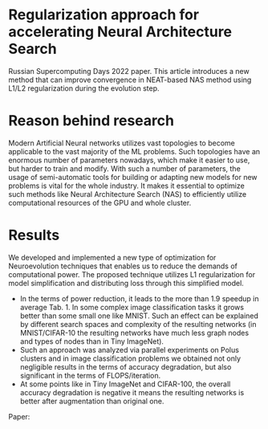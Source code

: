 # Regularization approach for accelerating Neural Architecture Search
Russian Supercomputing Days 2022 paper. This article introduces a new method that can improve convergence in NEAT-based NAS method using L1/L2 regularization during the evolution step.

# Reason behind research
Modern Artificial Neural networks utilizes vast topologies to become applicable to the vast majority of the ML problems. Such topologies have an enormous number of parameters nowadays, which make it easier to use, but harder to train and modify. With such a number of parameters, the usage of semi-automatic tools for building or adapting new models for new problems is vital for the whole industry. It makes it essential to optimize such methods like Neural Architecture Search (NAS) to efficiently utilize computational resources of the GPU and whole cluster. 

# Results
We developed and implemented a new type of optimization for Neuroevolution techniques that enables us to reduce the demands of computational power. The proposed technique utilizes L1 regularization for model simplification and distributing loss through this simplified model. 
- In the terms of power reduction, it leads to the more than 1.9 speedup in average Tab. 1. In some complex image classification tasks it grows better than some small one like MNIST. Such an effect can be explained by different search spaces and complexity of the resulting networks (in MNIST/CIFAR-10 the resulting networks have much less graph nodes and types of nodes than in Tiny ImageNet). 
- Such an approach was analyzed via parallel experiments on Polus clusters and in image classification problems we obtained not only negligible results in the terms of accuracy degradation, but also significant in the terms of FLOPS/iteration. 
- At some points like in Tiny ImageNet and CIFAR-100, the overall accuracy degradation is negative it means the resulting networks is better after augmentation than original one.

Paper: 
